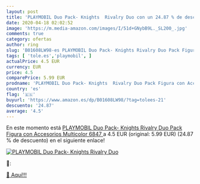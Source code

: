 ```yaml
---
layout: post
title: 'PLAYMOBIL Duo Pack- Knights  Rivalry Duo con un 24.87 % de descuento'
date: 2020-04-18 02:02:52
image: 'https://m.media-amazon.com/images/I/51d+GNybB9L._SL200_.jpg'
comments: true
category: ofertas
author: ring
slug: 'B01608LW98-es PLAYMOBIL Duo Pack- Knights Rivalry Duo Pack Figura con...'
tags: [ 'tole.es','playmobil', ]
actualPrice: 4.5 EUR
currency: EUR
price: 4.5
comparePrice: 5.99 EUR
prodname: 'PLAYMOBIL Duo Pack- Knights  Rivalry Duo Pack Figura con Accesorios  Multicolor  6847 '
country: 'es'
flag: '🇪🇸'
buyurl: 'https://www.amazon.es/dp/B01608LW98/?tag=tolees-21'
descuento: '24.87'
average: '4.5'
---
```


En este momento está [PLAYMOBIL Duo Pack- Knights  Rivalry Duo Pack Figura con Accesorios  Multicolor  6847 ](https://www.amazon.es/dp/B01608LW98/?tag=tolees-21) a 4.5 EUR (original: 5.99 EUR) (24.87 %  de descuento) en el siguiente enlace!

[![PLAYMOBIL Duo Pack- Knights  Rivalry Duo](https://m.media-amazon.com/images/I/51d+GNybB9L._SL200_.jpg)](https://www.amazon.es/dp/B01608LW98/?tag=tolees-21)

🔎:


[🛒 Aquí!!!](https://www.amazon.es/dp/B01608LW98/?tag=tolees-21)
